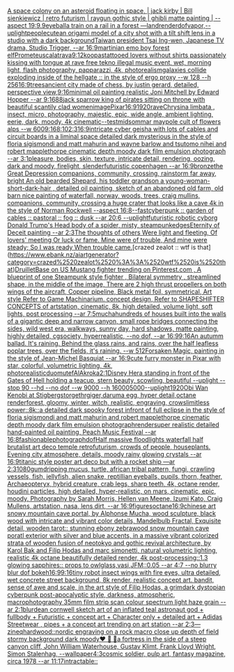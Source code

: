 [A space colony on an asteroid floating in space, | jack kirby | Bill sienkiewicz | retro futurism | raygun gothic style | ghibli matte painting | --aspect 19:9](https://www.ebank.nz/aiartgenerator?category=A%2520space%2520colony%2520on%2520an%2520asteroid%2520floating%2520in%2520space%2C%2520%7C%2520jack%2520kirby%2520%7C%2520Bill%2520sienkiewicz%2520%7C%2520retro%2520futurism%2520%7C%2520raygun%2520gothic%2520style%2520%7C%2520ghibli%2520matte%2520painting%2520%7C%2520--aspect%252019%3A9)[.9](https://www.ebank.nz/aiartgenerator?category=.9)[eyeball](https://www.ebank.nz/aiartgenerator?category=eyeball)[a train on a rail in a forest —land](https://www.ebank.nz/aiartgenerator?category=a%2520train%2520on%2520a%2520rail%2520in%2520a%2520forest%2520%E2%80%94land)[render](https://www.ebank.nz/aiartgenerator?category=render)[dof](https://www.ebank.nz/aiartgenerator?category=dof)[vapor,](https://www.ebank.nz/aiartgenerator?category=vapor%2C)[--uplight](https://www.ebank.nz/aiartgenerator?category=--uplight)[people](https://www.ebank.nz/aiartgenerator?category=people)[cute](https://www.ebank.nz/aiartgenerator?category=cute)[an origami model of a city shot with a tilt shift lens in a studio with a dark background](https://www.ebank.nz/aiartgenerator?category=an%2520origami%2520model%2520of%2520a%2520city%2520shot%2520with%2520a%2520tilt%2520shift%2520lens%2520in%2520a%2520studio%2520with%2520a%2520dark%2520background)[Taiwan president Tsai Ing-wen, Japanese TV drama, Studio Trigger, --ar 16:9](https://www.ebank.nz/aiartgenerator?category=Taiwan%2520president%2520Tsai%2520Ing-wen%2C%2520Japanese%2520TV%2520drama%2C%2520Studio%2520Trigger%2C%2520--ar%252016%3A9)[martini](https://www.ebank.nz/aiartgenerator?category=martini)[an emo boy forest elf](https://www.ebank.nz/aiartgenerator?category=an%2520emo%2520boy%2520forest%2520elf)[Prometeus](https://www.ebank.nz/aiartgenerator?category=Prometeus)[calatrava](https://www.ebank.nz/aiartgenerator?category=calatrava)[9:12](https://www.ebank.nz/aiartgenerator?category=9%3A12)[koopas](https://www.ebank.nz/aiartgenerator?category=koopas)[tattooed lovers without shirts passionately kissing with tongue at rave free tekno illegal music event, wet, morning light, flash photography, papparazzi, 4k, photorealism](https://www.ebank.nz/aiartgenerator?category=tattooed%2520lovers%2520without%2520shirts%2520passionately%2520kissing%2520with%2520tongue%2520at%2520rave%2520free%2520tekno%2520illegal%2520music%2520event%2C%2520wet%2C%2520morning%2520light%2C%2520flash%2520photography%2C%2520papparazzi%2C%25204k%2C%2520photorealism)[galaxies collide exploding inside of the hellgate :: in the style of ergo proxy --w 128 --h 256](https://www.ebank.nz/aiartgenerator?category=galaxies%2520collide%2520exploding%2520inside%2520of%2520the%2520hellgate%2520%3A%3A%2520in%2520the%2520style%2520of%2520ergo%2520proxy%2520--w%2520128%2520--h%2520256)[16:9](https://www.ebank.nz/aiartgenerator?category=16%3A9)[trees](https://www.ebank.nz/aiartgenerator?category=trees)[ancient city made of chess, by justin gerard, detailed, perspective view,](https://www.ebank.nz/aiartgenerator?category=ancient%2520city%2520made%2520of%2520chess%2C%2520by%2520justin%2520gerard%2C%2520detailed%2C%2520perspective%2520view%2C)[9:16](https://www.ebank.nz/aiartgenerator?category=9%3A16)[minimal oil painting realistic Joni Mitchell by Edward Hopper --ar 9:16](https://www.ebank.nz/aiartgenerator?category=minimal%2520oil%2520painting%2520realistic%2520Joni%2520Mitchell%2520by%2520Edward%2520Hopper%2520--ar%25209%3A16)[88](https://www.ebank.nz/aiartgenerator?category=88)[jack sparrow king of pirates sitting on throne with beautiful scantily clad women](https://www.ebank.nz/aiartgenerator?category=jack%2520sparrow%2520king%2520of%2520pirates%2520sitting%2520on%2520throne%2520with%2520beautiful%2520scantily%2520clad%2520women)[image](https://www.ebank.nz/aiartgenerator?category=image)[Pixar](https://www.ebank.nz/aiartgenerator?category=Pixar)[16:9](https://www.ebank.nz/aiartgenerator?category=16%3A9)[1920](https://www.ebank.nz/aiartgenerator?category=1920)[rave](https://www.ebank.nz/aiartgenerator?category=rave)[Chrysina limbata , insect, micro, photography,  majestic, epic, wide angle, ambient lighting, eerie, dark, moody, 4k cinematic](https://www.ebank.nz/aiartgenerator?category=Chrysina%2520limbata%2520%2C%2520insect%2C%2520micro%2C%2520photography%2C%2520%2520majestic%2C%2520epic%2C%2520wide%2520angle%2C%2520ambient%2520lighting%2C%2520eerie%2C%2520dark%2C%2520moody%2C%25204k%2520cinematic)[--test](https://www.ebank.nz/aiartgenerator?category=--test)[midsommar maypole cult of flowers alps --w 600](https://www.ebank.nz/aiartgenerator?category=midsommar%2520maypole%2520cult%2520of%2520flowers%2520alps%2520--w%2520600)[9:16](https://www.ebank.nz/aiartgenerator?category=9%3A16)[8:10](https://www.ebank.nz/aiartgenerator?category=8%3A10)[2:3](https://www.ebank.nz/aiartgenerator?category=2%3A3)[16:9](https://www.ebank.nz/aiartgenerator?category=16%3A9)[intricate cyber geisha with lots of cables and circuit boards in a liminal space detailed dark mysterious in the style of floria sigismondi and matt mahurin and wayne barlow and tsutomo nihei and robert mapplethorpe cinematic depth moody dark film emulsion photograph --ar 3:1](https://www.ebank.nz/aiartgenerator?category=intricate%2520cyber%2520geisha%2520with%2520lots%2520of%2520cables%2520and%2520circuit%2520boards%2520in%2520a%2520liminal%2520space%2520detailed%2520dark%2520mysterious%2520in%2520the%2520style%2520of%2520floria%2520sigismondi%2520and%2520matt%2520mahurin%2520and%2520wayne%2520barlow%2520and%2520tsutomo%2520nihei%2520and%2520robert%2520mapplethorpe%2520cinematic%2520depth%2520moody%2520dark%2520film%2520emulsion%2520photograph%2520--ar%25203%3A1)[pleasure, bodies, skin, texture, intricate detail, rendering, oozing, dark and moody, firelight, slender](https://www.ebank.nz/aiartgenerator?category=pleasure%2C%2520bodies%2C%2520skin%2C%2520texture%2C%2520intricate%2520detail%2C%2520rendering%2C%2520oozing%2C%2520dark%2520and%2520moody%2C%2520firelight%2C%2520slender)[futuristic copenhagen --ar 16:9](https://www.ebank.nz/aiartgenerator?category=futuristic%2520copenhagen%2520--ar%252016%3A9)[bronze](https://www.ebank.nz/aiartgenerator?category=bronze)[the Great Depression  companions, community, crossing, rainstorm far away, bright An old bearded Shepard, his toddler grandson a young-woman-short-dark-hair , detailed oil painting, sketch of an abandoned old farm, old barn nice painting of waterfall, norway, woods, trees, craig mullins,  companions, community, crossing a huge crater that looks like a cave 4k in the style of Norman Rockwell --aspect 16:8](https://www.ebank.nz/aiartgenerator?category=the%2520Great%2520Depression%2520%2520companions%2C%2520community%2C%2520crossing%2C%2520rainstorm%2520far%2520away%2C%2520bright%2520An%2520old%2520bearded%2520Shepard%2C%2520his%2520toddler%2520grandson%2520a%2520young-woman-short-dark-hair%2520%2C%2520detailed%2520oil%2520painting%2C%2520sketch%2520of%2520an%2520abandoned%2520old%2520farm%2C%2520old%2520barn%2520nice%2520painting%2520of%2520waterfall%2C%2520norway%2C%2520woods%2C%2520trees%2C%2520craig%2520mullins%2C%2520%2520companions%2C%2520community%2C%2520crossing%2520a%2520huge%2520crater%2520that%2520looks%2520like%2520a%2520cave%25204k%2520in%2520the%2520style%2520of%2520Norman%2520Rockwell%2520--aspect%252016%3A8)[--fast](https://www.ebank.nz/aiartgenerator?category=--fast)[cyberpunk :: garden of cables :: pastoral :: fog :: dusk --ar 20:6 --uplight](https://www.ebank.nz/aiartgenerator?category=cyberpunk%2520%3A%3A%2520garden%2520of%2520cables%2520%3A%3A%2520pastoral%2520%3A%3A%2520fog%2520%3A%3A%2520dusk%2520--ar%252020%3A6%2520--uplight)[futuristic robotic cyborg Donald Trump's Head body of a spider, misty, steampunk](https://www.ebank.nz/aiartgenerator?category=futuristic%2520robotic%2520cyborg%2520Donald%2520Trump%27s%2520Head%2520body%2520of%2520a%2520spider%2C%2520misty%2C%2520steampunk)[edges](https://www.ebank.nz/aiartgenerator?category=edges)[Eternity of Deceit painting --ar 2:3](https://www.ebank.nz/aiartgenerator?category=Eternity%2520of%2520Deceit%2520painting%2520--ar%25202%3A3)[The thoughts of others Were light and fleeting, Of lovers' meeting Or luck or fame. Mine were of trouble, And mine were steady; So I was ready When trouble came.](https://www.ebank.nz/aiartgenerator?category=The%2520thoughts%2520of%2520others%2520Were%2520light%2520and%2520fleeting%2C%2520Of%2520lovers%27%2520meeting%2520Or%2520luck%2520or%2520fame.%2520Mine%2520were%2520of%2520trouble%2C%2520And%2520mine%2520were%2520steady%3B%2520So%2520I%2520was%2520ready%2520When%2520trouble%2520came.)[crazed zealot :: wtf is that](https://www.ebank.nz/aiartgenerator?category=crazed%2520zealot%2520%3A%3A%2520wtf%2520is%2520that)[Druillet](https://www.ebank.nz/aiartgenerator?category=Druillet)[Base on US Mustang fighter trending on Pinterest.com , A blueprint of one Steampunk style fighter , Bilateral symmetry , streamlined shape, in the middle of the image,  There are 2 high thrust propellers on both wings of the aircraft, Copper pipeline,  Black metal foil, symmetrical,  Art style Refer to Game Machinarium.  concept design, Refer to SHAPESHIFTER CONCEPTS  of artstation, cinematic,  8k, high detailed,  volume light,  soft lights,  post processing    --ar 7:5](https://www.ebank.nz/aiartgenerator?category=Base%2520on%2520US%2520Mustang%2520fighter%2520trending%2520on%2520Pinterest.com%2520%2C%2520A%2520blueprint%2520of%2520one%2520Steampunk%2520style%2520fighter%2520%2C%2520Bilateral%2520symmetry%2520%2C%2520streamlined%2520shape%2C%2520in%2520the%2520middle%2520of%2520the%2520image%2C%2520%2520There%2520are%25202%2520high%2520thrust%2520propellers%2520on%2520both%2520wings%2520of%2520the%2520aircraft%2C%2520Copper%2520pipeline%2C%2520%2520Black%2520metal%2520foil%2C%2520symmetrical%2C%2520%2520Art%2520style%2520Refer%2520to%2520Game%2520Machinarium.%2520%2520concept%2520design%2C%2520Refer%2520to%2520SHAPESHIFTER%2520CONCEPTS%2520%2520of%2520artstation%2C%2520cinematic%2C%2520%25208k%2C%2520high%2520detailed%2C%2520%2520volume%2520light%2C%2520%2520soft%2520lights%2C%2520%2520post%2520processing%2520%2520%2520%2520--ar%25207%3A5)[mucha](https://www.ebank.nz/aiartgenerator?category=mucha)[hundreds of houses built into the walls of a gigantic deep and narrow canyon, small rope bridges connecting the sides, wild west era, walkways, sunny day, hard shadows, matte painting, highly detailed, cgsociety, hyperrealistic, --no dof, --ar 16:9](https://www.ebank.nz/aiartgenerator?category=hundreds%2520of%2520houses%2520built%2520into%2520the%2520walls%2520of%2520a%2520gigantic%2520deep%2520and%2520narrow%2520canyon%2C%2520small%2520rope%2520bridges%2520connecting%2520the%2520sides%2C%2520wild%2520west%2520era%2C%2520walkways%2C%2520sunny%2520day%2C%2520hard%2520shadows%2C%2520matte%2520painting%2C%2520highly%2520detailed%2C%2520cgsociety%2C%2520hyperrealistic%2C%2520--no%2520dof%2C%2520--ar%252016%3A9)[9:16](https://www.ebank.nz/aiartgenerator?category=9%3A16)[An autumm ballad. It's raining. Behind the glass rains, and rains, over the half leafless  poplar trees, over the fields, it's raining. --w 512](https://www.ebank.nz/aiartgenerator?category=An%2520autumm%2520ballad.%2520It%27s%2520raining.%2520Behind%2520the%2520glass%2520rains%2C%2520and%2520rains%2C%2520over%2520the%2520half%2520leafless%2520%2520poplar%2520trees%2C%2520over%2520the%2520fields%2C%2520it%27s%2520raining.%2520--w%2520512)[Forsaken Magic, painting in the style of Jean-Michel Basquiat --ar 16:9](https://www.ebank.nz/aiartgenerator?category=Forsaken%2520Magic%2C%2520painting%2520in%2520the%2520style%2520of%2520Jean-Michel%2520Basquiat%2520--ar%252016%3A9)[cute furry monster in Pixar with star, colorful, volumetric lighting, 4k, photorealistic](https://www.ebank.nz/aiartgenerator?category=cute%2520furry%2520monster%2520in%2520Pixar%2520with%2520star%2C%2520colorful%2C%2520volumetric%2520lighting%2C%25204k%2C%2520photorealistic)[duomutef](https://www.ebank.nz/aiartgenerator?category=duomutef)[AlAkroka](https://www.ebank.nz/aiartgenerator?category=AlAkroka)[2:1](https://www.ebank.nz/aiartgenerator?category=2%3A1)[Disney Hera standing in front of the Gates of Hell holding a teacup, stern beauty, scowling, beautiful  --uplight --stop 90 --hd --no dof --w 9000 --h 16000](https://www.ebank.nz/aiartgenerator?category=Disney%2520Hera%2520standing%2520in%2520front%2520of%2520the%2520Gates%2520of%2520Hell%2520holding%2520a%2520teacup%2C%2520stern%2520beauty%2C%2520scowling%2C%2520beautiful%2520%2520--uplight%2520--stop%252090%2520--hd%2520--no%2520dof%2520--w%25209000%2520--h%252016000)[5000](https://www.ebank.nz/aiartgenerator?category=5000)[--uplight](https://www.ebank.nz/aiartgenerator?category=--uplight)[1920](https://www.ebank.nz/aiartgenerator?category=1920)[Obi Wan Kenobi at Stigbergstorget](https://www.ebank.nz/aiartgenerator?category=Obi%2520Wan%2520Kenobi%2520at%2520Stigbergstorget)[hrgiger,daruma egg, hyper detail,octane render](https://www.ebank.nz/aiartgenerator?category=hrgiger%2Cdaruma%2520egg%2C%2520hyper%2520detail%2Coctane%2520render)[forest, gloomy, winter, witch, realistic, engraving, crows](https://www.ebank.nz/aiartgenerator?category=forest%2C%2520gloomy%2C%2520winter%2C%2520witch%2C%2520realistic%2C%2520engraving%2C%2520crows)[limitless power](https://www.ebank.nz/aiartgenerator?category=limitless%2520power)[::8k::](https://www.ebank.nz/aiartgenerator?category=%3A%3A8k%3A%3A)[a detailed dark spooky forest infront of full eclipse in the style of floria sigismondi and matt mahurin and robert mapplethorpe cinematic depth moody dark film emulsion photograph](https://www.ebank.nz/aiartgenerator?category=a%2520detailed%2520dark%2520spooky%2520forest%2520infront%2520of%2520full%2520eclipse%2520in%2520the%2520style%2520of%2520floria%2520sigismondi%2520and%2520matt%2520mahurin%2520and%2520robert%2520mapplethorpe%2520cinematic%2520depth%2520moody%2520dark%2520film%2520emulsion%2520photograph)[render](https://www.ebank.nz/aiartgenerator?category=render)[super realistic detailed hand-painted oil painting, Peach Music Festival --ar 16:8](https://www.ebank.nz/aiartgenerator?category=super%2520realistic%2520detailed%2520hand-painted%2520oil%2520painting%2C%2520Peach%2520Music%2520Festival%2520--ar%252016%3A8)[fashionable](https://www.ebank.nz/aiartgenerator?category=fashionable)[photograph](https://www.ebank.nz/aiartgenerator?category=photograph)[dof](https://www.ebank.nz/aiartgenerator?category=dof)[Half massive floodlights waterfall half brutalist art deco temple retrofuturism, crowds of people, houseplants. Evening city atmosphere, details, moody rainy glowing crystals --ar 16:9](https://www.ebank.nz/aiartgenerator?category=Half%2520massive%2520floodlights%2520waterfall%2520half%2520brutalist%2520art%2520deco%2520temple%2520retrofuturism%2C%2520crowds%2520of%2520people%2C%2520houseplants.%2520Evening%2520city%2520atmosphere%2C%2520details%2C%2520moody%2520rainy%2520glowing%2520crystals%2520--ar%252016%3A9)[titanic style poster art deco but with a rocket ship —ar 2:3](https://www.ebank.nz/aiartgenerator?category=titanic%2520style%2520poster%2520art%2520deco%2520but%2520with%2520a%2520rocket%2520ship%2520%E2%80%94ar%25202%3A3)[1080](https://www.ebank.nz/aiartgenerator?category=1080)[gum](https://www.ebank.nz/aiartgenerator?category=gum)[dripping mucus, turtle, african tribal pattern, fungi, crawling vessels, fish, jellyfish, alien snake, reptillian eyeballs, pupils, thorn, feather, Archaeopteryx, hybrid creature, crab legs, sharp teeth, 4k, octane render, houdini particles, high detailed, hyper-realistic, on mars, cinematic, epic, moody, Photography by Sarah Morris, Hellen van Meene, Izumi Kato, Craig Mullens, artstation, nasa, lens dirt, --ar 16:9](https://www.ebank.nz/aiartgenerator?category=dripping%2520mucus%2C%2520turtle%2C%2520african%2520tribal%2520pattern%2C%2520fungi%2C%2520crawling%2520vessels%2C%2520fish%2C%2520jellyfish%2C%2520alien%2520snake%2C%2520reptillian%2520eyeballs%2C%2520pupils%2C%2520thorn%2C%2520feather%2C%2520Archaeopteryx%2C%2520hybrid%2520creature%2C%2520crab%2520legs%2C%2520sharp%2520teeth%2C%25204k%2C%2520octane%2520render%2C%2520houdini%2520particles%2C%2520high%2520detailed%2C%2520hyper-realistic%2C%2520on%2520mars%2C%2520cinematic%2C%2520epic%2C%2520moody%2C%2520Photography%2520by%2520Sarah%2520Morris%2C%2520Hellen%2520van%2520Meene%2C%2520Izumi%2520Kato%2C%2520Craig%2520Mullens%2C%2520artstation%2C%2520nasa%2C%2520lens%2520dirt%2C%2520--ar%252016%3A9)[figures](https://www.ebank.nz/aiartgenerator?category=figures)[octane](https://www.ebank.nz/aiartgenerator?category=octane)[16:9](https://www.ebank.nz/aiartgenerator?category=16%3A9)[chinese art snowy mountain cave portal, by Alphonse Mucha, wood sculpture, black wood with intricate and vibrant color details, Mandelbulb Fractal, Exquisite detail, wooden tarot:: stunning ebony zebrawood snow mountain cave poratl exterior with silver and blue accents, in a massive vibrant colorized strata of wooden fusion of neotokyo and gothic revival architecture, by Karol Bak and Filip Hodas and marc simonetti, natural volumetric lighting, realistic 4k octane beautifully detailed render, 4k post-processing::1.3 glowing sapphires:: props to owlglass,vasi,JFM::0.05 --ar 4:7  --no blurry blur dof bokeh](https://www.ebank.nz/aiartgenerator?category=chinese%2520art%2520snowy%2520mountain%2520cave%2520portal%2C%2520by%2520Alphonse%2520Mucha%2C%2520wood%2520sculpture%2C%2520black%2520wood%2520with%2520intricate%2520and%2520vibrant%2520color%2520details%2C%2520Mandelbulb%2520Fractal%2C%2520Exquisite%2520detail%2C%2520wooden%2520tarot%3A%3A%2520stunning%2520ebony%2520zebrawood%2520snow%2520mountain%2520cave%2520poratl%2520exterior%2520with%2520silver%2520and%2520blue%2520accents%2C%2520in%2520a%2520massive%2520vibrant%2520colorized%2520strata%2520of%2520wooden%2520fusion%2520of%2520neotokyo%2520and%2520gothic%2520revival%2520architecture%2C%2520by%2520Karol%2520Bak%2520and%2520Filip%2520Hodas%2520and%2520marc%2520simonetti%2C%2520natural%2520volumetric%2520lighting%2C%2520realistic%25204k%2520octane%2520beautifully%2520detailed%2520render%2C%25204k%2520post-processing%3A%3A1.3%2520glowing%2520sapphires%3A%3A%2520props%2520to%2520owlglass%2Cvasi%2CJFM%3A%3A0.05%2520--ar%25204%3A7%2520%2520--no%2520blurry%2520blur%2520dof%2520bokeh)[16:9](https://www.ebank.nz/aiartgenerator?category=16%3A9)[9:16](https://www.ebank.nz/aiartgenerator?category=9%3A16)[tiny robot insect wings with fire eyes, ultra detailed, wet concrete street background, 8k render, realistic concept art. bandit, sense of awe and scale, in the art style of Filip Hodas, a grimdark dystopian cyberpunk post-apocalyptic style, darkness, atmospheric, macro](https://www.ebank.nz/aiartgenerator?category=tiny%2520robot%2520insect%2520wings%2520with%2520fire%2520eyes%2C%2520ultra%2520detailed%2C%2520wet%2520concrete%2520street%2520background%2C%25208k%2520render%2C%2520realistic%2520concept%2520art.%2520bandit%2C%2520sense%2520of%2520awe%2520and%2520scale%2C%2520in%2520the%2520art%2520style%2520of%2520Filip%2520Hodas%2C%2520a%2520grimdark%2520dystopian%2520cyberpunk%2520post-apocalyptic%2520style%2C%2520darkness%2C%2520atmospheric%2C%2520macro)[photography 35mm film strip scan colour spectrum light haze grain --ar 2:1](https://www.ebank.nz/aiartgenerator?category=photography%252035mm%2520film%2520strip%2520scan%2520colour%2520spectrum%2520light%2520haze%2520grain%2520--ar%25202%3A1)[blur](https://www.ebank.nz/aiartgenerator?category=blur)[dean cornwell sketch art of an inflated teal astronaut god + fullbody + Futuristic + concept art + Character only + detailed art + Adidas Streetwear , pipes + a concept art trending on art station --ar 2:3](https://www.ebank.nz/aiartgenerator?category=dean%2520cornwell%2520sketch%2520art%2520of%2520an%2520inflated%2520teal%2520astronaut%2520god%2520%2B%2520fullbody%2520%2B%2520Futuristic%2520%2B%2520concept%2520art%2520%2B%2520Character%2520only%2520%2B%2520detailed%2520art%2520%2B%2520Adidas%2520Streetwear%2520%2C%2520pipes%2520%2B%2520a%2520concept%2520art%2520trending%2520on%2520art%2520station%2520--ar%25202%3A3)[—zineq](https://www.ebank.nz/aiartgenerator?category=%E2%80%94zineq)[hardwood::](https://www.ebank.nz/aiartgenerator?category=hardwood%3A%3A)[nordic engraving on a rock macro close up depth of field stormy background dark moody](https://www.ebank.nz/aiartgenerator?category=nordic%2520engraving%2520on%2520a%2520rock%2520macro%2520close%2520up%2520depth%2520of%2520field%2520stormy%2520background%2520dark%2520moody)[❤️ 🤯 🙈](https://www.ebank.nz/aiartgenerator?category=%E2%9D%A4%EF%B8%8F%2520%F0%9F%A4%AF%2520%F0%9F%99%88)[a fortress in the side of a steep canyon cliff, John William Waterhouse, Gustav Klimt, Frank Lloyd Wright, Simon Stalenhag, --wallpaper](https://www.ebank.nz/aiartgenerator?category=a%2520fortress%2520in%2520the%2520side%2520of%2520a%2520steep%2520canyon%2520cliff%2C%2520John%2520William%2520Waterhouse%2C%2520Gustav%2520Klimt%2C%2520Frank%2520Lloyd%2520Wright%2C%2520Simon%2520Stalenhag%2C%2520--wallpaper)[4:3](https://www.ebank.nz/aiartgenerator?category=4%3A3)[cosmic soldier, pulp art, fantasy magazine, circa 1978 --ar 11:17](https://www.ebank.nz/aiartgenerator?category=cosmic%2520soldier%2C%2520pulp%2520art%2C%2520fantasy%2520magazine%2C%2520circa%25201978%2520--ar%252011%3A17)[intractable::](https://www.ebank.nz/aiartgenerator?category=intractable%3A%3A)